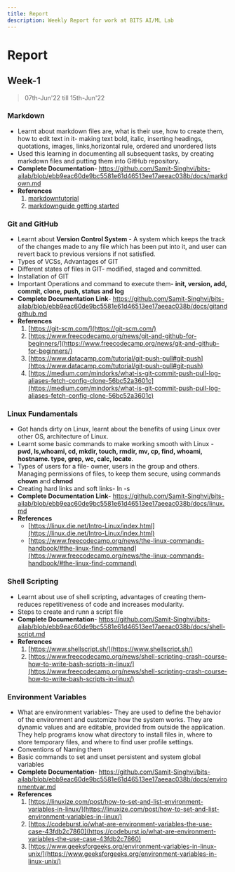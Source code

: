 ```yaml
---
title: Report
description: Weekly Report for work at BITS AI/ML Lab
---
```


# Report

## Week-1
> 07th-Jun'22 till 15th-Jun'22

### Markdown

* Learnt about markdown files are, what is their use, how to create them, how to edit text in it- making text bold, italic, inserting headings, quotations, images, links,horizontal rule, ordered and unordered lists
* Used this learning in documenting all subsequent tasks,  by creating markdown files and putting them into GitHub repository.
* **Complete Documentation**- https://github.com/Samit-Singhvi/bits-ailab/blob/ebb9eac60de9bc5581e61d46513ee17aeeac038b/docs/markdown.md
* **References**
    1. [markdowntutorial](https://www.markdowntutorial.com/)
    2. [markdownguide getting started](https://www.markdownguide.org/getting-started/)


### Git and GitHub

* Learnt about **Version Control System** - A system which keeps the track of the changes made to any file which has been put into it, and user can revert back to previous versions if not satisfied.
* Types of VCSs, Advantages of GIT
* Different states of files in GIT- modified, staged and committed.
* Installation of GIT
* Important Operations and command to execute them- **init, version, add, commit, clone, push, status and log**
* **Complete Documentation Link**-  https://github.com/Samit-Singhvi/bits-ailab/blob/ebb9eac60de9bc5581e61d46513ee17aeeac038b/docs/gitandgithub.md
* **References**
    1.  [https://git-scm.com/](https://git-scm.com/)
    2.  [https://www.freecodecamp.org/news/git-and-github-for-beginners/](https://www.freecodecamp.org/news/git-and-github-for-beginners/)
    3.  [https://www.datacamp.com/tutorial/git-push-pull#git-push](https://www.datacamp.com/tutorial/git-push-pull#git-push)
    4.  [https://medium.com/mindorks/what-is-git-commit-push-pull-log-aliases-fetch-config-clone-56bc52a3601c](https://medium.com/mindorks/what-is-git-commit-push-pull-log-aliases-fetch-config-clone-56bc52a3601c)


### Linux Fundamentals

* Got hands dirty on Linux, learnt about the benefits of using Linux over other OS, architecture of Linux.
* Learnt some basic commands to make working smooth with Linux - **pwd, ls,whoami, cd, mkdir, touch, rmdir, mv, cp, find, whoami, hostname. type, grep, wc, calc, locate**.
* Types of users for a file- owner, users in the group and others. Managing permissions of files, to keep them secure, using commands **chown** and **chmod**
* Creating hard links and soft links- ln -s
* **Complete Documentation Link**- https://github.com/Samit-Singhvi/bits-ailab/blob/ebb9eac60de9bc5581e61d46513ee17aeeac038b/docs/linux.md
* **References**
    * [https://linux.die.net/Intro-Linux/index.html](https://linux.die.net/Intro-Linux/index.html)
    * [https://www.freecodecamp.org/news/the-linux-commands-handbook/#the-linux-find-command](https://www.freecodecamp.org/news/the-linux-commands-handbook/#the-linux-find-command)


### Shell Scripting

* Learnt about use of shell scripting, advantages of creating them- reduces repetitiveness of code and increases modularity.
* Steps to create and runn a script file
* **Complete Documentation**- https://github.com/Samit-Singhvi/bits-ailab/blob/ebb9eac60de9bc5581e61d46513ee17aeeac038b/docs/shell-script.md
* **References**
    1.  [https://www.shellscript.sh/](https://www.shellscript.sh/)
    2.  [https://www.freecodecamp.org/news/shell-scripting-crash-course-how-to-write-bash-scripts-in-linux/](https://www.freecodecamp.org/news/shell-scripting-crash-course-how-to-write-bash-scripts-in-linux/)

### Environment Variables

* What are environment variables- They are used to define the behavior of the environment and customize how the system works. They are dynamic values and are editable, provided from outside the application. They help programs know what directory to install files in, where to store temporary files, and where to find user profile settings.
* Conventions of Naming them
* Basic commands to set and unset persistent and system global variables
* **Complete Documentation**- https://github.com/Samit-Singhvi/bits-ailab/blob/ebb9eac60de9bc5581e61d46513ee17aeeac038b/docs/environmentvar.md
* **References**
    1.  [https://linuxize.com/post/how-to-set-and-list-environment-variables-in-linux/](https://linuxize.com/post/how-to-set-and-list-environment-variables-in-linux/)
    2.  [https://codeburst.io/what-are-environment-variables-the-use-case-43fdb2c7860](https://codeburst.io/what-are-environment-variables-the-use-case-43fdb2c7860)
    3.  [https://www.geeksforgeeks.org/environment-variables-in-linux-unix/](https://www.geeksforgeeks.org/environment-variables-in-linux-unix/)

